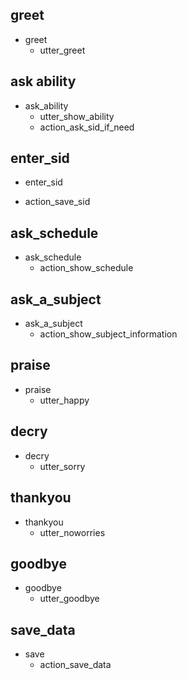## greet
* greet
  - utter_greet

## ask ability
* ask_ability
  - utter_show_ability
  - action_ask_sid_if_need

## enter_sid
* enter_sid
 - action_save_sid

## ask_schedule
* ask_schedule
  - action_show_schedule

## ask_a_subject 
* ask_a_subject
  - action_show_subject_information

## praise
* praise
  - utter_happy

## decry
* decry
  - utter_sorry
  
## thankyou
* thankyou
  - utter_noworries

## goodbye
* goodbye
  - utter_goodbye

## save_data
* save
  - action_save_data


